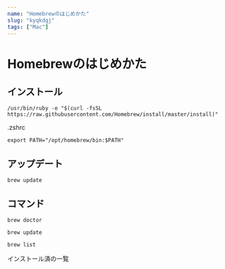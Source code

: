 ```yaml
---
name: "Homebrewのはじめかた"
slug: "kyqkdgj"
tags: ["Mac"]
---
```


# Homebrewのはじめかた

## インストール

```
/usr/bin/ruby -e "$(curl -fsSL https://raw.githubusercontent.com/Homebrew/install/master/install)"
```

.zshrc

```
export PATH="/opt/homebrew/bin:$PATH"
```

## アップデート

```
brew update
```


## コマンド

```
brew doctor
```

```
brew update
```

```
brew list
```

インストール済の一覧

